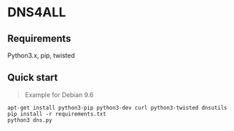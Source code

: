 # DNS4ALL
## Requirements
Python3.x, pip, twisted

## Quick start
> Example for Debian 9.6

    apt-get install python3-pip python3-dev curl python3-twisted dnsutils
    pip install -r requirements.txt
    python3 dns.py

